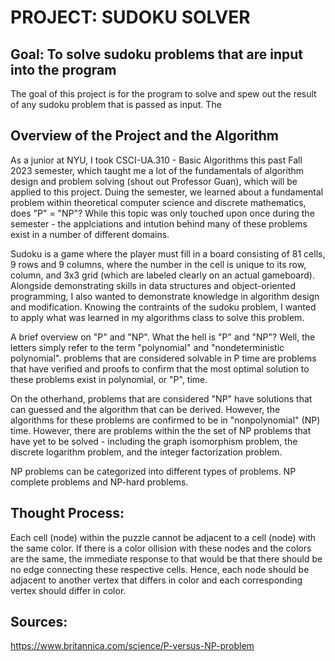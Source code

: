 # PROJECT: SUDOKU SOLVER

## Goal: To solve sudoku problems that are input into the program
The goal of this project is for the program to solve and spew out the result of any sudoku problem that is passed as input.
The

## Overview of the Project and the Algorithm
As a junior at NYU, I took CSCI-UA.310 - Basic Algorithms this past Fall 2023 semester, which taught me a lot of the fundamentals of algorithm design
and problem solving (shout out Professor Guan), which will be applied to this project. Duing the semester, we learned about a fundamental problem
within theoretical computer science and discrete mathematics, does "P" = "NP"? While this topic was only touched upon once during the semester - the applciations
and intution behind many of these problems exist in a number of different domains.

Sudoku is a game where the player must fill in a board consisting of 81 cells, 9 rows and 9 columns, where the number in the cell is unique to its row, column, and 3x3 grid (which are labeled clearly on an actual gameboard). Alongside demonstrating skills in data structures and object-oriented programming, I
also wanted to demonstrate knowledge in algorithm design and modification. Knowing the contraints of the sudoku problem, I wanted to apply what was learned in my algorithms class to solve this problem.

A brief overview on "P" and "NP". What the hell is "P" and "NP"? Well, the letters simply refer to the term "polynomial" and "nondeterministic polynomial". problems that are considered solvable in P time are problems that have verified and proofs to confirm that the most optimal solution to these problems exist in polynomial, or "P", time. 

On the otherhand, problems that are considered "NP" have solutions that can guessed and the algorithm that can be derived. However, the algorithms for these problems are confirmed to be in "nonpolynomial" (NP) time. However, there are problems within the the set of NP problems that have yet to be solved - including the graph isomorphism problem, the discrete logarithm problem, and the integer factorization problem.

NP problems can be categorized into different types of problems. NP complete problems and NP-hard problems.
## Thought Process:
Each cell (node) within the puzzle cannot be adjacent to a cell (node) with the same color.
If there is a color ollision with these nodes and the colors are the same, the immediate 
response to that would be that there should be no edge connecting these respective cells. Hence,
each node should be adjacent to another vertex that differs in color and each corresponding 
vertex should differ in color.

## Sources:
https://www.britannica.com/science/P-versus-NP-problem

